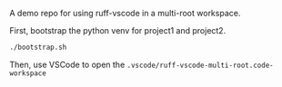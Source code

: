 A demo repo for using ruff-vscode in a multi-root workspace.

First, bootstrap the python venv for project1 and project2.

```bash
./bootstrap.sh
```

Then, use VSCode to open the `.vscode/ruff-vscode-multi-root.code-workspace`

